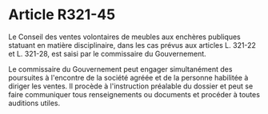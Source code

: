# Article R321-45

Le Conseil des ventes volontaires de meubles aux enchères publiques statuant en matière disciplinaire, dans les cas prévus aux articles L. 321-22 et L. 321-28, est saisi par le commissaire du Gouvernement.

Le commissaire du Gouvernement peut engager simultanément des poursuites à l'encontre de la société agréée et de la personne habilitée à diriger les ventes. Il procède à l'instruction préalable du dossier et peut se faire communiquer tous renseignements ou documents et procéder à toutes auditions utiles.

